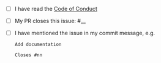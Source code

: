 
- [ ] I have read the [Code of Conduct][]
- [ ] My PR closes this issue: #__
- [ ] I have mentioned the issue in my commit message, e.g.

    ```
    Add documentation

    Closes #nn
    ```


[Code of Conduct]: https://github.com/rdipardo/libmoreinttypes/blob/master/CODE_OF_CONDUCT.md

